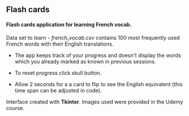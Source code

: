 ## Flash cards

#### Flash cards application for learning French vocab.

Data set to learn - _french_vocab.csv_ contains 100 most frequently used French words with their English translations.

- The app keeps track of your progress and doesn't display the words which you already marked as known in previous sessions.

- To reset progress click skull button.

- Allow 2 seconds for a a card to flip to see the English equivalent (this time span can be adjusted in code).

Interface created with **Tkinter**. Images used were provided in the Udemy course.
